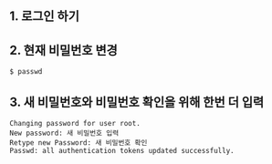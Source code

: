 ## 1. 로그인 하기  
  
  
## 2. 현재 비밀번호 변경
```
$ passwd
```
  
## 3. 새 비밀번호와 비밀번호 확인을 위해 한번 더 입력
```
Changing password for user root.
New password: 새 비밀번호 입력
Retype new Password: 새 비밀번호 확인
Passwd: all authentication tokens updated successfully.
```
  